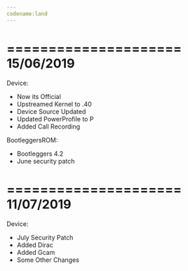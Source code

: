 ```yaml
---
codename:land
---
```


=====================
    15/06/2019
=====================
Device:
* Now its Official
* Upstreamed Kernel to .40
* Device Source Updated
* Updated PowerProfile to P
* Added Call Recording

BootleggersROM:
* Bootleggers 4.2
* June security patch


=====================
    11/07/2019
=====================

Device:
* July Security Patch
* Added Dirac
* Added Gcam
* Some Other Changes

